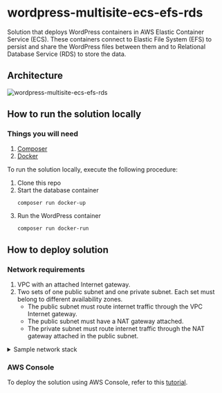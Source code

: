 # wordpress-multisite-ecs-efs-rds

Solution that deploys WordPress containers in AWS Elastic Container Service (ECS). These containers connect to Elastic File System (EFS) to persist and share the WordPress files between them and to Relational Database Service (RDS) to store the data.

## Architecture

![wordpress-multisite-ecs-efs-rds](https://user-images.githubusercontent.com/4935587/150462554-d7126f41-4155-4fa2-8041-f5c26297e26a.png)

## How to run the solution locally

### Things you will need

1. [Composer](https://getcomposer.org/download/)
2. [Docker](https://docs.docker.com/get-docker/)

To run the solution locally, execute the following procedure:

1. Clone this repo
2. Start the database container
    ```
    composer run docker-up
    ```
3. Run the WordPress container
    ```
    composer run docker-run
    ```

## How to deploy solution

### Network requirements

1. VPC with an attached Internet gateway.
2. Two sets of one public subnet and one private subnet. Each set must belong to different availability zones.
    - The public subnet must route internet traffic through the VPC Internet gateway.
    - The public subnet must have a NAT gateway attached.
    - The private subnet must route internet traffic through the NAT gateway attached in the public subnet.

<details><summary>Sample network stack</summary>
<p>

    AWSTemplateFormatVersion: '2010-09-09'
    Description: ''


    #################### STACK MAPPINGS ####################

    Mappings:

    SubnetConfig:
        VPC:
        CIDR: 10.2.0.0/16
        PublicSubnet1:
        CIDR: 10.2.0.0/24
        PublicSubnet2:
        CIDR: 10.2.1.0/24
        PrivateSubnet1:
        CIDR: 10.2.2.0/24
        PrivateSubnet2:
        CIDR: 10.2.3.0/24

    #################### STACK RESOURCES ####################

    Resources:

    #################### VPC ####################

    VPC:
        Type: AWS::EC2::VPC
        Properties:
        CidrBlock: !FindInMap [ SubnetConfig, VPC, CIDR ]
        InstanceTenancy: default
        EnableDnsHostnames: true
        EnableDnsSupport: true
        Tags:
            - Key: Name
            Value: !Sub '${AWS::StackName}-VPC'

    #################### INTERNET GATEWAY ####################

    InternetGateway:
        Type: AWS::EC2::InternetGateway
        Properties:
        Tags:
            - Key: Name
            Value: !Sub '${AWS::StackName}-VPC-IG'
        
    InternetGatewayAttachment:
        Type: AWS::EC2::VPCGatewayAttachment
        Properties:
        InternetGatewayId: !Ref InternetGateway
        VpcId: !Ref VPC

    #################### PUBLIC ROUTE TABLE ####################

    PublicRouteTable:
        Type: AWS::EC2::RouteTable
        Properties:
        VpcId: !Ref VPC
        Tags:
            - Key: Name
            Value: !Sub '${AWS::StackName}-VPC-PubRT'

    DefaultPublicRoute:
        DependsOn:
        - InternetGatewayAttachment
        Type: AWS::EC2::Route
        Properties:
        RouteTableId: !Ref PublicRouteTable
        DestinationCidrBlock: 0.0.0.0/0
        GatewayId: !Ref InternetGateway

    #################### PUBLIC SUBNETS ####################

    #################### SUBNET1 ####################

    PublicSubnet1:
        Type: AWS::EC2::Subnet
        Properties:
        AvailabilityZone: !Select [ 0, !GetAZs '' ]
        CidrBlock: !FindInMap [ SubnetConfig, PublicSubnet1, CIDR ]
        MapPublicIpOnLaunch: true
        Tags:
            - Key: Name
            Value: !Sub '${AWS::StackName}-VPC-PubSN1'
        VpcId: !Ref VPC

    PublicSubnet1RouteTableAssociation:
        Type: AWS::EC2::SubnetRouteTableAssociation
        Properties:
        RouteTableId: !Ref PublicRouteTable
        SubnetId: !Ref PublicSubnet1

    PublicSubnet1ElasticIP:
        Type: AWS::EC2::EIP
        Properties:
        Domain: vpc
        Tags:
            - Key: Name
            Value: !Sub '${AWS::StackName}-VPC-PubSN1-NG-EIP'
        
    PublicSubnet1NatGateway:
        Type: AWS::EC2::NatGateway
        Properties:
        AllocationId: !GetAtt PublicSubnet1ElasticIP.AllocationId
        SubnetId: !Ref PublicSubnet1
        Tags:
            - Key: Name
            Value: !Sub '${AWS::StackName}-VPC-PubSN1-NG'

    #################### SUBNET2 ####################

    PublicSubnet2:
        Type: AWS::EC2::Subnet
        Properties:
        AvailabilityZone: !Select [ 1, !GetAZs '' ]
        CidrBlock: !FindInMap [ SubnetConfig, PublicSubnet2, CIDR ]
        MapPublicIpOnLaunch: true
        Tags:
            - Key: Name
            Value: !Sub '${AWS::StackName}-VPC-PubSN2'
        VpcId: !Ref VPC

    PublicSubnet2RouteTableAssociation:
        Type: AWS::EC2::SubnetRouteTableAssociation
        Properties:
        RouteTableId: !Ref PublicRouteTable
        SubnetId: !Ref PublicSubnet2

    PublicSubnet2ElasticIP:
        Type: AWS::EC2::EIP
        Properties:
        Domain: vpc
        Tags:
            - Key: Name
            Value: !Sub '${AWS::StackName}-VPC-PubSN2-NG-EIP'
        
    PublicSubnet2NatGateway:
        Type: AWS::EC2::NatGateway
        Properties:
        AllocationId: !GetAtt PublicSubnet2ElasticIP.AllocationId
        SubnetId: !Ref PublicSubnet2
        Tags:
            - Key: Name
            Value: !Sub '${AWS::StackName}-VPC-PubSN2-NG'

    #################### PRIVATE SUBNETS ####################

    #################### SUBNET1 ####################

    PrivateSubnet1:
        Type: AWS::EC2::Subnet
        Properties:
        AvailabilityZone: !Select [ 0, !GetAZs '' ]
        CidrBlock: !FindInMap [ SubnetConfig, PrivateSubnet1, CIDR ]
        Tags:
            - Key: Name
            Value: !Sub '${AWS::StackName}-VPC-PrivSN1'
        VpcId:
            Ref: VPC

    PrivateSubnet1RouteTable:
        Type: AWS::EC2::RouteTable
        Properties:
        VpcId: !Ref VPC
        Tags:
            - Key: Name
            Value: !Sub '${AWS::StackName}-VPC-PrivSN1-RT'

    PrivateSubnet1RouteTableAssociation:
        Type: AWS::EC2::SubnetRouteTableAssociation
        Properties:
        RouteTableId: !Ref PrivateSubnet1RouteTable
        SubnetId: !Ref PrivateSubnet1

    RouteToPublicSubnet1NatGateway:
        Type: AWS::EC2::Route
        Properties:
        RouteTableId: !Ref PrivateSubnet1RouteTable
        DestinationCidrBlock: 0.0.0.0/0
        NatGatewayId: !Ref PublicSubnet1NatGateway

    #################### SUBNET2 ####################

    PrivateSubnet2:
        Type: AWS::EC2::Subnet
        Properties:
        AvailabilityZone: !Select [ 1, !GetAZs '' ]
        CidrBlock: !FindInMap [ SubnetConfig, PrivateSubnet2, CIDR ]
        Tags:
            - Key: Name
            Value: !Sub '${AWS::StackName}-VPC-PrivSN2'
        VpcId:
            Ref: VPC

    PrivateSubnet2RouteTable:
        Type: AWS::EC2::RouteTable
        Properties:
        VpcId: !Ref VPC
        Tags:
            - Key: Name
            Value: !Sub '${AWS::StackName}-VPC-PrivSN2-RT'

    PrivateSubnet2RouteTableAssociation:
        Type: AWS::EC2::SubnetRouteTableAssociation
        Properties:
        RouteTableId: !Ref PrivateSubnet2RouteTable
        SubnetId: !Ref PrivateSubnet2

    RouteToPublicSubnet2NatGateway:
        Type: AWS::EC2::Route
        Properties:
        RouteTableId: !Ref PrivateSubnet2RouteTable
        DestinationCidrBlock: 0.0.0.0/0
        NatGatewayId: !Ref PublicSubnet2NatGateway

</p>
</details>

### AWS Console

To deploy the solution using AWS Console, refer to this [tutorial](https://docs.aws.amazon.com/AWSCloudFormation/latest/UserGuide/cfn-console-create-stack.html).